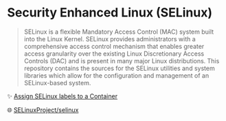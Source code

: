 # Security Enhanced Linux (SELinux)

> SELinux is a flexible Mandatory Access Control (MAC) system built into the Linux Kernel.
> SELinux provides administrators with a comprehensive access control mechanism that enables greater access granularity over the existing Linux Discretionary Access Controls (DAC) and is present in many major Linux distributions.
> This repository contains the sources for the SELinux utilities and system libraries which allow for the configuration and management of an SELinux-based system.

✨ [Assign SELinux labels to a Container](https://kubernetes.io/docs/tasks/configure-pod-container/security-context/#assign-selinux-labels-to-a-container)

🌐 [SELinuxProject/selinux](https://github.com/SELinuxProject/selinux)
